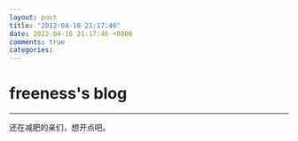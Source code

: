 ```yaml
---
layout: post
title: "2012-04-16 21:17:46"
date: 2012-04-16 21:17:46 +0800
comments: true
categories: 
---
```


# freeness's blog

----------

>
还在减肥的亲们，想开点吧。